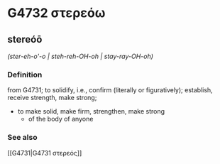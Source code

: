 # G4732 στερεόω

## stereóō

_(ster-eh-o'-o | steh-reh-OH-oh | stay-ray-OH-oh)_

### Definition

from G4731; to solidify, i.e., confirm (literally or figuratively); establish, receive strength, make strong; 

- to make solid, make firm, strengthen, make strong
  - of the body of anyone

### See also

[[G4731|G4731 στερεός]]
